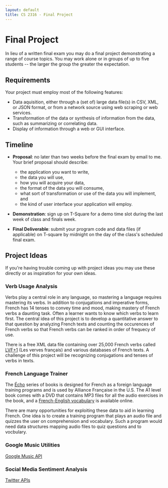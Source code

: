 ```yaml
---
layout: default
title: CS 2316 - Final Project
---
```


# Final Project

In lieu of a written final exam you may do a final project demonstrating a range of course topics. You may work alone or in groups of up to five students -- the larger the group the greater the expectation.

## Requirements

Your project must employ most of the following features:

- Data aquisition, either through a (set of) large data file(s) in CSV, XML, or JSON format, or from a network source using web scraping or web services.
- Transformation of the data or synthesis of information from the data, such as summarizing or correlating data.
- Display of information through a web or GUI interface.

## Timeline

- **Proposal**: no later than two weeks before the final exam by email to me. Your brief proposal should describe:

    - the application you want to write,
    - the data you will use,
    - how you will acquire your data,
    - the format of the data you will consume,
    - what sort of transformation or use of the data you will implement, and
    - the kind of user interface your application will employ.

- **Demonstration**: sign up on T-Square for a demo time slot during the last week of class and finals week.
- **Final Deliverable**: submit your program code and data files (if applicable) on T-square by midnight on the day of the class's scheduled final exam.

## Project Ideas

If you're having trouble coming up with project ideas you may use these directly or as inspiration for your own ideas.

### Verb Usage Analysis

Verbs play a central role in any language, so mastering a language requires mastering its verbs. In addition to conjugations and imperative forms, French has 14 tenses to convey time and mood, making mastery of French verbs a daunting task. Often a learner wants to know which verbs to learn first. The central idea of this project is to develop a quantitative answer to that question by analyzing French texts and counting the occurences of French verbs so that French verbs can be ranked in order of frequecy of use.

There is a free XML data file containing over 25,000 French verbs called [LVF+1](http://rali.iro.umontreal.ca/rali/?q=en/node/1238) (Les verves français) and various databases of French texts. A challenge of this project will be recognizing conjugations and tenses of verbs in texts.

### French Language Trainer

The [Écho](http://www.nathan.fr/webapps/cpg2-0/default.asp?idcpg=1000) series of books is designed for French as a foreign language training programs and is used by Alliance Française in the U.S. The A1 level book comes with a DVD that contains MP3 files for all the audio exercises in the book, and a [French-English vocabulary](http://www.nathan.fr/upload/doccpg/038563_lexique-franco-anglais.pdf) is available online.

There are many opportunities for exploiting these data to aid in learning French. One idea is to create a training program that plays an audio file and quizzes the user on comprehension and vocabulary. Such a program would need data structures mapping audio files to quiz questions and to vocbulary.

### Google Music Utilities

[Google Music API](https://github.com/simon-weber/gmusicapi)

### Social Media Sentiment Analysis

[Twitter APIs](https://dev.twitter.com/overview/documentation)
